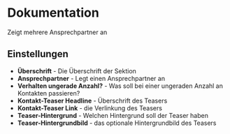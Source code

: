 # Dokumentation

Zeigt mehrere Ansprechpartner an

## Einstellungen

- **Überschrift** - Die Überschrift der Sektion
- **Ansprechpartner** - Legt einen Ansprechpartner an
- **Verhalten ungerade Anzahl?** - Was soll bei einer ungeraden Anzahl an Kontakten passieren?
- **Kontakt-Teaser Headline** - Überschrift des Teasers
- **Kontakt-Teaser Link** - die Verlinkung des Teasers
- **Teaser-Hintergrund** - Welchen Hintergrund soll der Teaser haben
- **Teaser-Hintergrundbild** - das optionale Hintergrundbild des Teasers